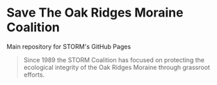 # Save The Oak Ridges Moraine Coalition
Main repository for STORM's GitHub Pages

> Since 1989 the STORM Coalition has focused on protecting the ecological integrity of the Oak Ridges Moraine through grassroot efforts.
